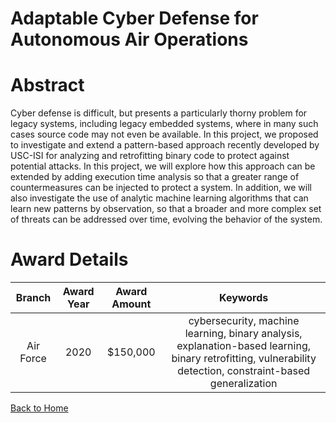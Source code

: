 
Adaptable Cyber Defense for Autonomous Air Operations
=====================================================

# Abstract


Cyber defense is difficult, but presents a particularly thorny problem for legacy systems, including legacy embedded systems, where in many such cases source code may not even be available. In this project, we proposed to investigate and extend a pattern-based approach recently developed by USC-ISI for analyzing and retrofitting binary code to protect against potential attacks. In this project, we will explore how this approach can be extended by adding execution time analysis so that a greater range of countermeasures can be injected to protect a system. In addition, we will also investigate the use of analytic machine learning algorithms that can learn new patterns by observation, so that a broader and more complex set of threats can be addressed over time, evolving the behavior of the system.  

# Award Details

|Branch|Award Year|Award Amount|Keywords|
| :---: | :---: | :---: | :---: |
|Air Force|2020|$150,000|cybersecurity, machine learning, binary analysis, explanation-based learning, binary retrofitting, vulnerability detection, constraint-based generalization|
  
  


[Back to Home](https://github.com/chrischow/dod_sbir_awards/DJ/#1588)